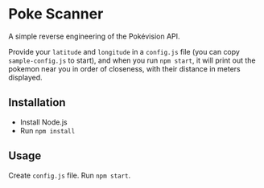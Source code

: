 # Poke Scanner

A simple reverse engineering of the Pokévision API.

Provide your `latitude` and `longitude` in a `config.js` file (you can copy `sample-config.js` to start), and when you run `npm start`, it will print out the pokemon near you in order of closeness, with their distance in meters displayed.

## Installation

- Install Node.js
- Run `npm install`

## Usage

Create `config.js` file.
Run `npm start`.
